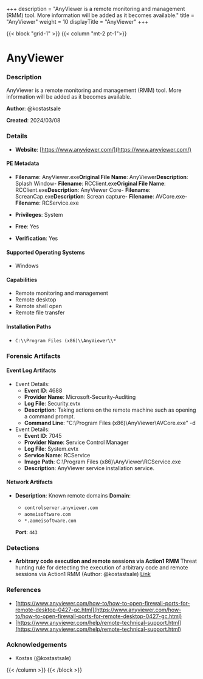 +++
description = "AnyViewer is a remote monitoring and management (RMM) tool. More information will be added as it becomes available."
title = "AnyViewer"
weight = 10
displayTitle = "AnyViewer"
+++


{{< block "grid-1" >}}
{{< column "mt-2 pt-1">}}

# AnyViewer


### Description

AnyViewer is a remote monitoring and management (RMM) tool. More information will be added as it becomes available.

**Author**: @kostastsale

**Created**: 2024/03/08


### Details

- **Website**: [https://www.anyviewer.com/](https://www.anyviewer.com/)

#### PE Metadata
- **Filename**: AnyViewer.exe**Original File Name**: AnyViewer**Description**: Splash Window- **Filename**: RCClient.exe**Original File Name**: RCClient.exe**Description**: AnyViewer Core- **Filename**: ScreanCap.exe**Description**: Screan capture- **Filename**: AVCore.exe- **Filename**: RCService.exe
- **Privileges**: System

- **Free**: Yes

- **Verification**: Yes

#### Supported Operating Systems
- Windows

#### Capabilities
- Remote monitoring and management
- Remote desktop
- Remote shell open
- Remote file transfer


#### Installation Paths
- `C:\\Program Files (x86)\\AnyViewer\\*`

### Forensic Artifacts


#### Event Log Artifacts
- Event Details:
  - **Event ID**: 4688
  - **Provider Name**: Microsoft-Security-Auditing
  - **Log File**: Security.evtx
  - **Description**: Taking actions on the remote machine such as opening a command prompt.
  - **Command Line**: "C:\\Program Files (x86)\\AnyViewer\\AVCore.exe" -d
- Event Details:
  - **Event ID**: 7045
  - **Provider Name**: Service Control Manager
  - **Log File**: System.evtx
  - **Service Name**: RCService
  - **Image Path**: C:\\Program Files (x86)\\AnyViewer\\RCService.exe
  - **Description**: AnyViewer service installation service.


#### Network Artifacts

- **Description**: Known remote domains
  **Domain**:
    - `controlserver.anyviewer.com`
    - `aomeisoftware.com`
    - `*.aomeisoftware.com`

  **Port**: `443`



### Detections
- **Arbitrary code execution and remote sessions via Action1 RMM**  Threat hunting rule for detecting the execution of arbitrary code and remote sessions via Action1 RMM
  (Author: @kostastsale)
  [Link](https://github.com/tsale/Sigma_rules/blob/main/Threat%20Hunting%20Queries/Anyviewer.yml)

### References
- [https://www.anyviewer.com/how-to/how-to-open-firewall-ports-for-remote-desktop-0427-gc.html](https://www.anyviewer.com/how-to/how-to-open-firewall-ports-for-remote-desktop-0427-gc.html)
- [https://www.anyviewer.com/help/remote-technical-support.html](https://www.anyviewer.com/help/remote-technical-support.html)

### Acknowledgements
- Kostas (@kostastsale)

{{< /column >}}
{{< /block >}}
